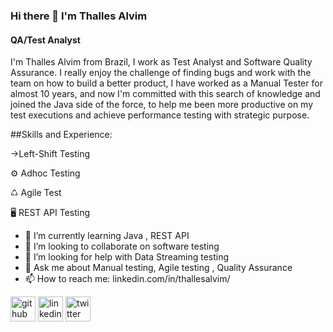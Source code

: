 
### Hi there 👋   I'm Thalles Alvim 
#### QA/Test Analyst 


I'm Thalles Alvim from Brazil, I work as Test Analyst and Software Quality Assurance. I really enjoy the challenge of finding bugs and work with the team on how to build a better product, I have worked as a Manual Tester for almost 10 years, and now I'm committed with this search of knowledge and joined the Java side of the force, to help me been more productive on my test executions and achieve performance testing with strategic purpose. 


##Skills and Experience:


→Left-Shift Testing 

⚙️ Adhoc Testing  

♺  Agile Test 

🖥 REST API Testing 



- 🌱 I’m currently learning Java , REST API 
- 👯 I’m looking to collaborate on software testing 
- 🤔 I’m looking for help with Data Streaming testing 
- 💬 Ask me about Manual testing, Agile testing , Quality Assurance  
- 📫 How to reach me: linkedin.com/in/thallesalvim/ 

[<img src='https://cdn.jsdelivr.net/npm/simple-icons@3.0.1/icons/github.svg' alt='github' height='40'>](https://github.com/https://github.com/AlvimTh)  [<img src='https://cdn.jsdelivr.net/npm/simple-icons@3.0.1/icons/linkedin.svg' alt='linkedin' height='40'>](https://www.linkedin.com/in/https://www.linkedin.com/in/thallesalvim//)  [<img src='https://cdn.jsdelivr.net/npm/simple-icons@3.0.1/icons/twitter.svg' alt='twitter' height='40'>](https://twitter.com/https://twitter.com/AlvimThalles)  

